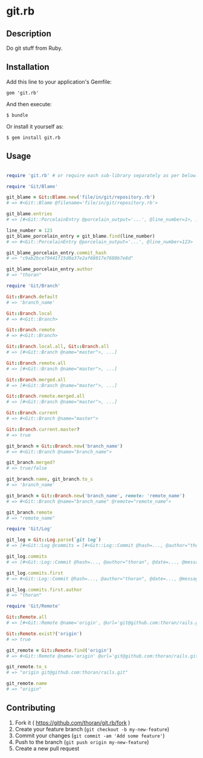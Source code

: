 # git.rb

## Description

Do git stuff from Ruby.

## Installation

Add this line to your application's Gemfile:

	gem 'git.rb'

And then execute:

    $ bundle

Or install it yourself as:

    $ gem install git.rb

## Usage

```ruby

require 'git.rb' # or require each sub-library separately as per below...

require 'Git/Blame'

git_blame = Git::Blame.new('file/in/git/repository.rb')
# => #<Git::Blame @filename='file/in/git/repository.rb'>

git_blame.entries
# => [#<Git::PorcelainEntry @porcelain_output='...', @line_number=1>, ...]

line_number = 123
git_blame_porcelain_entry = git_blame.find(line_number)
# => #<Git::PorcelainEntry @porcelain_output='...', @line_number=123>

git_blame_porcelain_entry.commit_hash
# => "c9ab2bce79441f15d0a37e2af68017e7680b7e8d"

git_blame_porcelain_entry.author
# => "thoran"

require 'Git/Branch'

Git::Branch.default
# => 'branch_name'

Git::Branch.local
# => #<Git::Branch>

Git::Branch.remote
# => #<Git::Branch>

Git::Branch.local.all, Git::Branch.all
# => [#<Git::Branch @name="master">, ...]

Git::Branch.remote.all
# => [#<Git::Branch @name="master">, ...]

Git::Branch.merged.all
# => [#<Git::Branch @name="master">, ...]

Git::Branch.remote.merged.all
# => [#<Git::Branch @name="master">, ...]

Git::Branch.current
# => #<Git::Branch @name="master">

Git::Branch.current.master?
# => true

git_branch = Git::Branch.new('branch_name')
# => #<Git::Branch @name="branch_name">

git_branch.merged?
# => true/false

git_branch.name, git_branch.to_s
# => 'branch_name'

git_branch = Git::Branch.new('branch_name', remote: 'remote_name')
# => #<Git::Branch @name="branch_name" @remote="remote_name">

git_branch.remote
# => "remote_name"

require 'Git/Log'

git_log = Git::Log.parse(`git log`)
# => [#<Git::Log @commits = [#<Git::Log::Commit @hash=..., @author="thoran", @date=..., @message=...>, ...]>

git_log.commits
# => [#<Git::Log::Commit @hash=..., @author="thoran", @date=..., @message=...>, ...]

git_log.commits.first
# => #<Git::Log::Commit @hash=..., @author="thoran", @date=..., @message=...>

git_log.commits.first.author
# => "thoran"

require 'Git/Remote'

Git::Remote.all
# => [#<Git::Remote @name='origin', @url='git@github.com:thoran/rails.git'>, #<Git::Remote @name='upstream', @url='git@github.com:rails/rails.git'>]

Git::Remote.exist?('origin')
# => true

git_remote = Git::Remote.find('origin')
# => #<Git::Remote @name='origin' @url='git@github.com:thoran/rails.git'>

git_remote.to_s
# => "origin git@github.com:thoran/rails.git"

git_remote.name
# => "origin"
```

## Contributing

1. Fork it ( https://github.com/thoran/git.rb/fork )
2. Create your feature branch (`git checkout -b my-new-feature`)
3. Commit your changes (`git commit -am 'Add some feature'`)
4. Push to the branch (`git push origin my-new-feature`)
5. Create a new pull request
